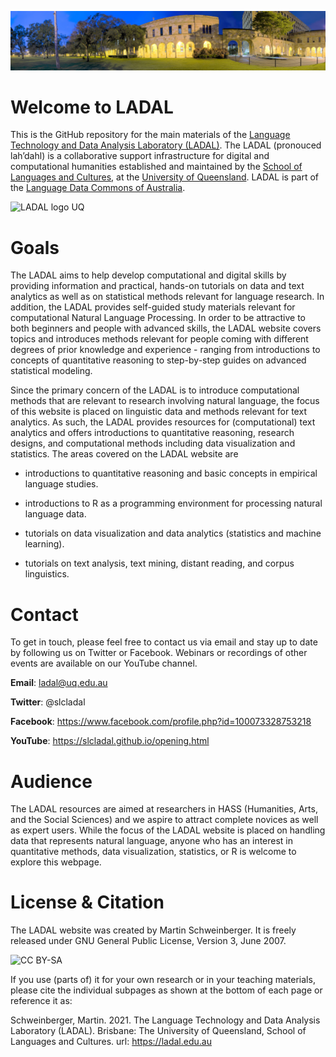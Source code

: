 ![Beautiful UQ](/images/uq1.jpg)

# Welcome to LADAL

This is the GitHub repository for the main materials of the [Language Technology and Data Analysis Laboratory (LADAL)](https://ladal.edu.au). The LADAL (pronouced lah’dahl) is a collaborative support infrastructure for digital and computational humanities established and maintained by the [School of Languages and Cultures](https://languages-cultures.uq.edu.au/),  at the [University of Queensland](https://www.uq.edu.au/). LADAL is part of the [Language Data Commons of Australia](https://ldaca.edu.au).


![LADAL logo UQ](https://slcladal.github.io/images/LadalGrey.png)

# Goals

The LADAL aims to help develop computational and digital skills by providing information and practical, hands-on tutorials on data and text analytics as well as on statistical methods relevant for language research. In addition, the LADAL provides self-guided study materials relevant for computational Natural Language Processing. In order to be attractive to both beginners and people with advanced skills, the LADAL website covers topics and introduces methods relevant for people coming with different degrees of prior knowledge and experience - ranging from introductions to concepts of quantitative reasoning to step-by-step guides on advanced statistical modeling.

Since the primary concern of the LADAL is to introduce computational methods that are relevant to research involving natural language, the focus of this website is placed on linguistic data and methods relevant for text analytics. As such, the LADAL provides resources for (computational) text analytics and offers introductions to quantitative reasoning, research designs, and computational methods including data visualization and statistics. The areas covered on the LADAL website are

- introductions to quantitative reasoning and basic concepts in empirical language studies.

- introductions to R as a programming environment for processing natural language data.

- tutorials on data visualization and data analytics (statistics and machine learning).

- tutorials on text analysis, text mining, distant reading, and corpus linguistics.

# Contact

To get in touch, please feel free to contact us via email and stay up to date by following us on Twitter or Facebook. Webinars or recordings of other events are available on our YouTube channel.

**Email**: ladal@uq.edu.au

**Twitter**: @slcladal

**Facebook**: https://www.facebook.com/profile.php?id=100073328753218

**YouTube**: https://slcladal.github.io/opening.html


# Audience

The LADAL resources are aimed at researchers in HASS (Humanities, Arts, and the Social Sciences) and we aspire to attract complete novices as well as expert users. While the focus of the LADAL website is placed on handling data that represents natural language, anyone who has an interest in quantitative methods, data visualization, statistics, or R is welcome to explore this webpage.

# License & Citation

The LADAL website was created by Martin Schweinberger. It is freely released under GNU General Public License, Version 3, June 2007. 

![CC BY-SA](https://slcladal.github.io/images/license.png)

If you use (parts of) it for your own research or in your teaching materials, please cite the individual subpages as shown at the bottom of each page or reference it as:

Schweinberger, Martin. 2021. The Language Technology and Data Analysis Laboratory (LADAL). Brisbane: The University of Queensland, School of Languages and Cultures. url: https://ladal.edu.au